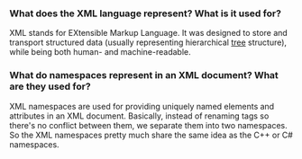 ### What does the XML language represent? What is it used for?

XML stands for EXtensible Markup Language. It was designed to store and transport structured data (usually representing hierarchical [tree](https://en.wikipedia.org/wiki/Tree_(data_structure)) structure), while being both human- and machine-readable.

### What do namespaces represent in an XML document? What are they used for?

XML namespaces are used for providing uniquely named elements and attributes in an XML document. Basically, instead of renaming tags so there's no conflict between them, we separate them into two namespaces. So the XML namespaces pretty much share the same idea as the C++ or C# namespaces.
